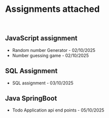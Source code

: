 # Assignments attached
<br>

## JavaScript assignment
* Random number Generator - 02/10/2025
* Number guessing game - 02/10/2025

## SQL Assignment
* SQL assignment - 03/10/2025

## Java SpringBoot 
* Todo Application api end points - 05/10/2025
